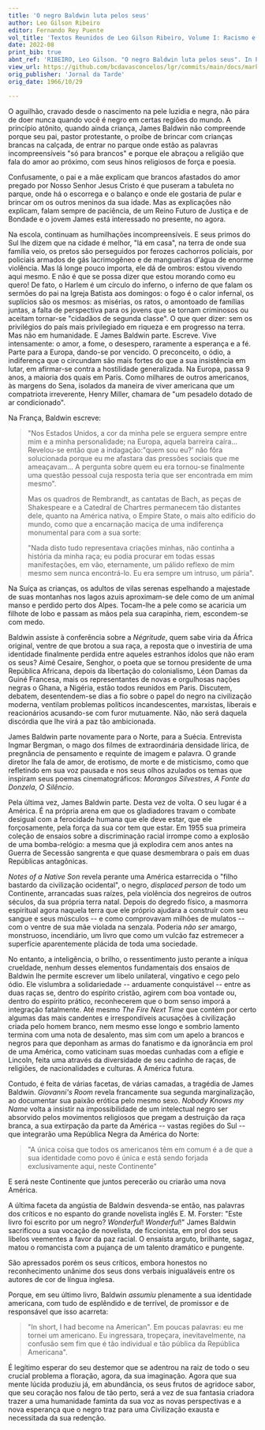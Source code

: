 ```yaml
---
title: 'O negro Baldwin luta pelos seus'
author: Leo Gilson Ribeiro
editor: Fernando Rey Puente
vol_title: 'Textos Reunidos de Leo Gilson Ribeiro, Volume I: Racismo e literatura negra'
date: 2022-08
print_bib: true
abnt_ref: 'RIBEIRO, Leo Gilson. "O negro Baldwin luta pelos seus". In PUENTE, Fernando Rey (org.) <em>Textos Reunidos de Leo Gilson Ribeiro, Volume 1: Racismo e literatura negra</em>, 2022. Publicação original: Jornal da Tarde, 1966/10/29. URL: <a href="yml_view_url">https://github.com/bcdavasconcelos/lgr/commits/main/docs/markdown/volume-1/02-literatura-norte-americana/02-o-negro-baldwin-luta-pelos-seus</a>'
view_url: https://github.com/bcdavasconcelos/lgr/commits/main/docs/markdown/volume-1/02-literatura-norte-americana/02-o-negro-baldwin-luta-pelos-seus
orig_publisher: 'Jornal da Tarde'
orig_date: 1966/10/29

---
```


O aguilhão, cravado desde o nascimento na pele luzidia e negra, não pára de doer nunca quando você é negro em certas regiões do mundo. A princípio atônito, quando ainda criança, James Baldwin não compreende porque seu pai, pastor protestante, o proíbe de brincar com crianças brancas na calçada, de entrar no parque onde estão as palavras incompreensíveis "só para brancos" e porque ele abraçou a religião que fala do amor ao próximo, com seus hinos religiosos de força e poesia.

Confusamente, o pai e a mãe explicam que brancos afastados do amor pregado por Nosso Senhor Jesus Cristo é que puseram a tabuleta no parque, onde há o escorrega e o balanço e onde ele gostaria de pular e brincar om os outros meninos da sua idade. Mas as explicações não explicam, falam sempre de paciência, de um Reino Futuro de Justiça e de Bondade e o jovem James está interessado no presente, no agora.

Na escola, continuam as humilhações incompreensíveis. E seus primos do Sul lhe dizem que na cidade é melhor, "lá em casa", na terra de onde sua família veio, os pretos são perseguidos por ferozes cachorros policiais, por policiais armados de gás lacrimogêneo e de mangueiras d'água de enorme violência. Mas lá longe pouco importa, ele dá de ombros: estou vivendo aqui mesmo. E não é que se possa dizer que estou morando como eu quero! De fato, o Harlem é um círculo do inferno, o inferno de que falam os sermões do pai na Igreja Batista aos domingos: o fogo é o calor infernal, os suplícios são os mesmos: as misérias, os ratos, o amontoado de famílias juntas, a falta de perspectiva para os jovens que se tornam criminosos ou aceitam tornar-se "cidadãos de segunda classe". O que quer dizer: sem os privilégios do país mais privilegiado em riqueza e em progresso na terra. Mas não em humanidade. E James Baldwin parte. Escreve. Vive intensamente: o amor, a fome, o desespero, raramente a esperança e a fé. Parte para a Europa, dando-se por vencido. O preconceito, o ódio, a indiferença que o circundam são mais fortes do que a sua insistência em lutar, em afirmar-se contra a hostilidade generalizada. Na Europa, passa 9 anos, a maioria dos quais em Paris. Como milhares de outros americanos, às margens do Sena, isolados da maneira de viver americana que um compatriota irreverente, Henry Miller, chamara de "um pesadelo dotado de ar condicionado".

Na França, Baldwin escreve:

> "Nos Estados Unidos, a cor da minha pele se erguera sempre entre mim e a minha personalidade; na Europa, aquela barreira caíra\... Revelou-se então que a indagação:"quem sou eu?' não fôra solucionada porque eu me afastara das pressões sociais que me ameaçavam\... A pergunta sobre quem eu era tornou-se finalmente uma questão pessoal cuja resposta teria que ser encontrada em mim mesmo".
>
> Mas os quadros de Rembrandt, as cantatas de Bach, as peças de Shakespeare e a Catedral de Chartres permanecem tão distantes dele, quanto na América nativa, o Empire State, o mais alto edifício do mundo, como que a encarnação maciça de uma indiferença monumental para com a sua sorte:
>
> "Nada disto tudo representava criações minhas, não continha a história da minha raça; eu podia procurar em todas essas manifestações, em vão, eternamente, um pálido reflexo de mim mesmo sem nunca encontrá-lo. Eu era sempre um intruso, um pária".

Na Suíça as crianças, os adultos de vilas serenas espelhando a majestade de suas montanhas nos lagos azuis aproximam-se dele como de um animal manso e perdido perto dos Alpes. Tocam-lhe a pele como se acaricia um filhote de lobo e passam as mãos pela sua carapinha, riem, escondem-se com medo.

Baldwin assiste à conferência sobre a *Négritude*, quem sabe viria da África original, ventre de que brotou a sua raça, a reposta que o investiria de uma identidade finalmente perdida entre aqueles estranhos ídolos que não eram os seus? Aimé Cesaire, Senghor, o poeta que se tornou presidente de uma República Africana, depois da libertação do colonialismo, Léon Damas da Guiné Francesa, mais os representantes de novas e orgulhosas nações negras o Ghana, a Nigéria, estão todos reunidos em Paris. Discutem, debatem, desentendem-se dias a fio sobre o papel do negro na civilização moderna, ventilam problemas políticos incandescentes, marxistas, liberais e reacionários acusando-se com furor mutuamente. Não, não será daquela discórdia que lhe virá a paz tão ambicionada.

James Baldwin parte novamente para o Norte, para a Suécia. Entrevista Ingmar Bergman, o mago dos filmes de extraordinária densidade lírica, de pregnância de pensamento e requinte de imagem e palavra. O grande diretor lhe fala de amor, de erotismo, de morte e de misticismo, como que refletindo em sua voz pausada e nos seus olhos azulados os temas que inspiram seus poemas cinematográficos: *Morangos Silvestres*, *A Fonte da Donzela*, *O Silêncio*.

Pela última vez, James Baldwin parte. Desta vez de volta. O seu lugar é a América. É na própria arena em que os gladiadores travam o combate desigual com a ferocidade humana que ele deve estar, que ele forçosamente, pela força da sua cor tem que estar. Em 1955 sua primeira coleção de ensaios sobre a discriminação racial irrompe como a explosão de uma bomba-relógio: a mesma que já explodira cem anos antes na Guerra de Secessão sangrenta e que quase desmembrara o país em duas Repúblicas antagônicas.

*Notes of a Native Son* revela perante uma América estarrecida o "filho bastardo da civilização ocidental", o negro, *displaced person* de todo um Continente, arrancadas suas raízes, pela violência dos negreiros de outros séculos, da sua própria terra natal. Depois do degredo físico, a masmorra espiritual agora naquela terra que ele próprio ajudara a construir com seu sangue e seus músculos -- e como comprovavam milhões de mulatos -- com o ventre de sua mãe violada na senzala. Poderia *não ser* amargo, monstruoso, incendiário, um livro que como um vulcão faz estremecer a superfície aparentemente plácida de toda uma sociedade.

No entanto, a inteligência, o brilho, o ressentimento justo perante a iníqua crueldade, nenhum desses elementos fundamentais dos ensaios de Baldwin lhe permite escrever um libelo unilateral, vingativo e cego pelo ódio. Ele vislumbra a solidariedade -- arduamente conquistável -- entre as duas raças se, dentro do espírito cristão, agirem com boa vontade ou, dentro do espírito prático, reconhecerem que o bom senso imporá a integração fatalmente. Até mesmo *The Fire Next Time* que contém por certo algumas das mais candentes e irrespondíveis acusações à civilização criada pelo homem branco, nem mesmo esse longo e sombrio lamento termina com uma nota de desalento, mas sim com um apelo a brancos e negros para que deponham as armas do fanatismo e da ignorância em prol de uma América, como vaticinam suas moedas cunhadas com a efígie e Lincoln, feita uma através da diversidade de seu cadinho de raças, de religiões, de nacionalidades e culturas. A América futura.

Contudo, é feita de várias facetas, de várias camadas, a tragédia de James Baldwin. *Giovanni's Room* revela francamente sua segunda marginalização, ao documentar sua paixão erótica pelo mesmo sexo. *Nobody Knows my Name* volta a insistir na impossibilidade de um intelectual negro ser absorvido pelos movimentos religiosos que pregam a destruição da raça branca, a sua extirpação da parte da América -- vastas regiões do Sul -- que integrarão uma República Negra da América do Norte:

> "A única coisa que todos os americanos têm em comum é a de que a sua identidade como povo é única e está sendo forjada exclusivamente aqui, neste Continente"

E será neste Continente que juntos perecerão ou criarão uma nova América.

A última faceta da angústia de Baldwin desvenda-se então, nas palavras dos críticos e no espanto do grande novelista inglês E. M. Forster: "Este livro foi escrito por um negro? *Wonderful*! *Wonderful*!" James Baldwin sacrificou a sua vocação de novelista, de ficcionista, em prol dos seus libelos veementes a favor da paz racial. O ensaísta arguto, brilhante, sagaz, matou o romancista com a pujança de um talento dramático e pungente.

São apressados porém os seus críticos, embora honestos no reconhecimento unânime dos seus dons verbais inigualáveis entre os autores de cor de língua inglesa.

Porque, em seu último livro, Baldwin *assumiu* plenamente a sua identidade americana, com tudo de esplêndido e de terrível, de promissor e de responsável que isso acarreta:

> "In short, I had become na American". Em poucas palavras: eu me tornei um americano. Eu ingressara, tropeçara, inevitavelmente, na confusão sem fim que é tão individual e tão pública da República Americana".

É legítimo esperar do seu destemor que se adentrou na raiz de todo o seu crucial problema a floração, agora, da sua imaginação. Agora que sua mente lúcida produziu já, em abundância, os seus frutos de agridoce sabor, que seu coração nos falou de tão perto, será a vez de sua fantasia criadora trazer a uma humanidade faminta da sua voz as novas perspectivas e a nova esperança que o negro traz para uma Civilização exausta e necessitada da sua redenção.